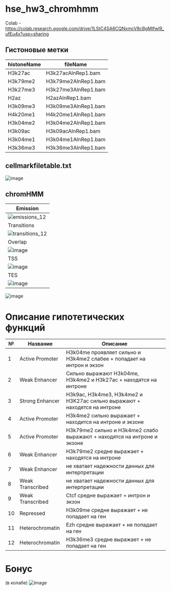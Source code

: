 # hse_hw3_chromhmm
Colab - https://colab.research.google.com/drive/1LStC4SA6CQNxmcV8cBgMIfwl9_ufEu4x?usp=sharing  
## Гистоновые метки  
| histoneName | fileName |
| --- | --- |
| H3k27ac | H3k27acAlnRep1.bam |
| H3k79me2 | H3k79me2AlnRep1.bam |
| H3k27me3 | H3k27me3AlnRep1.bam | 
| H2az | H2azAlnRep1.bam |
| H3k09me3 | H3k09me3AlnRep1.bam | 
| H4k20me1 | H4k20me1AlnRep1.bam |
| H3k04me2 | H3k04me2AlnRep1.bam |
| H3k09ac | H3k09acAlnRep1.bam |
| H3k04me1 | H3k04me1AlnRep1.bam |
| H3k36me3 | H3k36me3AlnRep1.bam |  
## cellmarkfiletable.txt  
![image](https://github.com/vityavasilev/hse_hw3_chromhmm/assets/147335727/2fe886a7-bb3b-43a8-b3e8-7f2301a91c2b)  
## chromHMM  
| Emission |
| --- |
| ![emissions_12](https://github.com/vityavasilev/hse_hw3_chromhmm/assets/147335727/71133041-8a97-4b63-94de-e71bc5255856) |
| Transitions |
| ![transitions_12](https://github.com/vityavasilev/hse_hw3_chromhmm/assets/147335727/e1e8eac4-13cf-491f-9182-3dc6af77a91a) |  
| Overlap |
| ![image](https://github.com/vityavasilev/hse_hw3_chromhmm/assets/147335727/d87afde2-570f-4edf-a45f-d7c4a3b146cc) |
| TSS |
| ![image](https://github.com/vityavasilev/hse_hw3_chromhmm/assets/147335727/d3328178-2703-4182-8faa-ce3d29a3aad4) |
| TES |
| ![image](https://github.com/vityavasilev/hse_hw3_chromhmm/assets/147335727/1c6647fd-a67b-49ee-9e5a-c5f9874c5557) |  
![image](https://github.com/vityavasilev/hse_hw3_chromhmm/assets/147335727/31f9e3b0-91ec-45af-84dc-04f0c2528cfb)  
# Описание гипотетических функций
| № | Название | Описание |
| --- | --- | --- |
| 1 | Active Promoter | H3k04me проявляет сильно и H3k4me2 слабее + попадает на интрон и экзон |
| 2 | Weak Enhancer | Сильно выражают H3k04me, H3k4me2 и H3k27ac + находятся на интроне |
| 3 | Strong Enhancer | H3k9ac, H3k4me3, H3k4me2 и H3K27ac сильно выражают + находятся на интроне |
| 4 | Active Promoter | H3k4me2 сильно выражает + находится на интроне и экзоне |
| 5 | Active Promoter | H3k79me2 сильно и H3k4me2 слабо выражают + находятся на интроне и экзоне |
| 6 | Weak Enhancer | H3k79me2 средне выражает + находятся на интроне |
| 7 | Weak Enhancer | не хватает надежности данных для интерпретации |
| 8 | Weak Transcribed | не хватает надежности данных для интерпретации |
| 9 | Weak Transcribed | Ctcf средне выражает + интрон и экзон |
| 10 | Repressed | H3k09me средне выражает + не попадает на ген |
| 11 | Heterochromatin | Ezh средне выражает + не попадает на ген |
| 12 | Heterochromatin | H3k36me3 средне выражает + не попадает на ген |  
# Бонус
(в колабе)
![image](https://github.com/vityavasilev/hse_hw3_chromhmm/assets/147335727/e7976c07-e95b-449c-bb7b-6b5e00868220)

